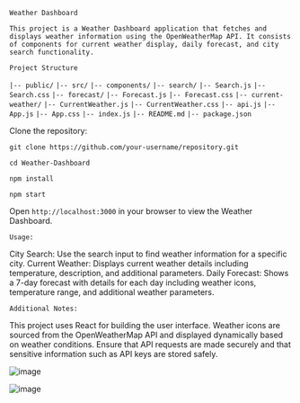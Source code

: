 `Weather Dashboard`

`This project is a Weather Dashboard application that fetches and displays weather information using the OpenWeatherMap API. It consists of components for current weather display, daily forecast, and city search functionality.`

`Project Structure`

`|-- public/`
`|-- src/`
    `|-- components/`
        `|-- search/`
            `|-- Search.js`
            `|-- Search.css`
        `|-- forecast/`
            `|-- Forecast.js`
            `|-- Forecast.css`
        `|-- current-weather/`
            `|-- CurrentWeather.js`
            `|-- CurrentWeather.css`
    `|-- api.js`
    `|-- App.js`
    `|-- App.css`
    `|-- index.js`
`|-- README.md`
`|-- package.json`


Clone the repository:

`git clone https://github.com/your-username/repository.git`

`cd Weather-Dashboard`

`npm install`

`npm start`


Open `http://localhost:3000` in your browser to view the Weather Dashboard.


`Usage:`

City Search: Use the search input to find weather information for a specific city.
Current Weather: Displays current weather details including temperature, description, and additional parameters.
Daily Forecast: Shows a 7-day forecast with details for each day including weather icons, temperature range, and additional weather parameters.

`Additional Notes:`

This project uses React for building the user interface.
Weather icons are sourced from the OpenWeatherMap API and displayed dynamically based on weather conditions.
Ensure that API requests are made securely and that sensitive information such as API keys are stored safely.


![image](https://github.com/Shaquibcode01/Weather-Dashboard/assets/119671108/92c6680a-1968-40c6-8278-15a5fa809dd3)

![image](https://github.com/Shaquibcode01/Weather-Dashboard/assets/119671108/e720cbb5-d7c3-4162-b7a3-782376ce63a7)
